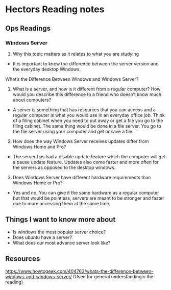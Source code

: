 # Hectors Reading notes


## Ops Readings


### Windows Server

1. Why this topic matters as it relates to what you are studying

- It is important to know the difference between the server version and the everyday desktop Windows.

What’s the Difference Between Windows and Windows Server?

1. What is a server, and how is it different from a regular computer? How would you describe this difference to a friend who doesn’t know much about computers?

- A server is something that has resources that you can access and a regular computer is what you would use in an everyday office job. Think of a filing cabinet when you need to put away or get a file you go to the filing cabinet. The same thing would be done in a file server. You go to the file server using your computer and get or save a file.

2. How does the way Windows Server receives updates differ from Windows Home and Pro?

- The server has had a disable update feature which the computer will get a pause update feature. Updates also come faster and more often for the servers as opposed to the desktop windows.

3. Does Windows Server have different hardware requirements than Windows Home or Pro?

- Yes and no. You can give it the same hardware as a regular computer but that would be pointless, servers are meant to be stronger and faster due to more accessing them at the same time.

## Things I want to know more about

- Is windows the most popular server choice?
- Does ubuntu have a server?
- What does our most advance server look like?
 
## Resources

https://www.howtogeek.com/404763/whats-the-difference-between-windows-and-windows-server/
(Used for general understandingin the reading)
